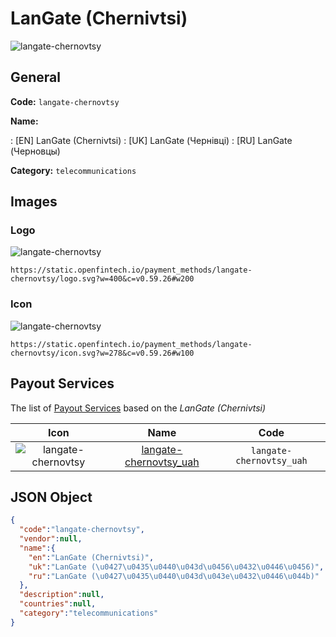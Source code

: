 
# LanGate (Chernivtsi) 
![langate-chernovtsy](https://static.openfintech.io/payment_methods/langate-chernovtsy/logo.svg?w=400&c=v0.59.26#w200)  

## General 
**Code:** `langate-chernovtsy` 
 
**Name:** 
 
:	[EN] LanGate (Chernivtsi) 
:	[UK] LanGate (Чернівці) 
:	[RU] LanGate (Черновцы) 
 
**Category:** `telecommunications` 
 

## Images 

### Logo 
![langate-chernovtsy](https://static.openfintech.io/payment_methods/langate-chernovtsy/logo.svg?w=400&c=v0.59.26#w200)  

```
https://static.openfintech.io/payment_methods/langate-chernovtsy/logo.svg?w=400&c=v0.59.26#w200
```  

### Icon 
![langate-chernovtsy](https://static.openfintech.io/payment_methods/langate-chernovtsy/icon.svg?w=278&c=v0.59.26#w100)  

```
https://static.openfintech.io/payment_methods/langate-chernovtsy/icon.svg?w=278&c=v0.59.26#w100
```  

## Payout Services 
 
The list of [Payout Services](/payout-services/) based on the _LanGate (Chernivtsi)_ 

|Icon|Name|Code| 
|:---:|:---:|:---:| 
|![langate-chernovtsy](https://static.openfintech.io/payout_methods/langate-chernovtsy/icon.svg?w=278&c=v0.59.26#w40) |[langate-chernovtsy_uah](/payout-services/langate-chernovtsy_uah/)|`langate-chernovtsy_uah`| 
 

## JSON Object 

```json
{
  "code":"langate-chernovtsy",
  "vendor":null,
  "name":{
    "en":"LanGate (Chernivtsi)",
    "uk":"LanGate (\u0427\u0435\u0440\u043d\u0456\u0432\u0446\u0456)",
    "ru":"LanGate (\u0427\u0435\u0440\u043d\u043e\u0432\u0446\u044b)"
  },
  "description":null,
  "countries":null,
  "category":"telecommunications"
}
```  
